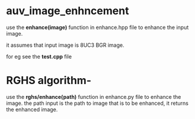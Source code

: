 # auv_image_enhncement
use the **enhance(image)** function in enhance.hpp file to enhance the input image.

it assumes that input image is 8UC3 BGR image.

for eg see the **test.cpp** file

# RGHS algorithm-
use the **rghs/enhance(path)** function in enhance.py file to enhance the image.
the path input is the path to image that is to be enhanced, it returns the enhanced image.